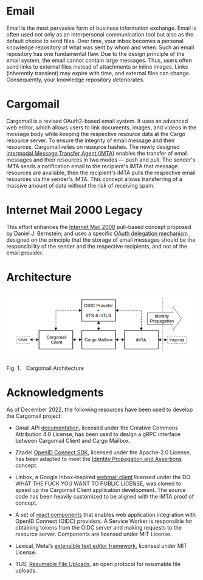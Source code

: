 # Email

Email is the most pervasive form of business information exchange. Email is often used not only as an interpersonal communication tool but also as the default choice to send files. Over time, your inbox becomes a personal knowledge repository of what was sent by whom and when. Such an email repository has one fundamental flaw. Due to the design principle of the email system, the email cannot contain large messages. Thus, users often send links to external files instead of attachments or inline images. Links (inherently transient) may expire with time, and external files can change. Consequently, your knowledge repository deteriorates.

# Cargomail

Cargomail is a revised OAuth2-based email system. It uses an advanced web editor, which allows users to link documents, images, and videos in the message body while keeping the respective resource data at the Cargo resource server. To ensure the integrity of email message and their resources, Cargomail relies on resource hashes. The newly designed [intermodal Message Transfer Agent (iMTA)](https://github.com/cargomail-org/imta) enables the transfer of email messages and their resources in two modes — push and pull. The sender's iMTA sends a notification email to the recipient's iMTA that message resources are available, then the recipient's iMTA pulls the respective email resources via the sender's iMTA. This concept allows transferring of a massive amount of data without the risk of receiving spam.

# Internet Mail 2000 Legacy

This effort enhances the [Internet Mail 2000](https://en.wikipedia.org/wiki/Internet_Mail_2000) pull-based concept proposed by Daniel J. Bernstein; and uses a specific [OAuth delegation mechanism](https://github.com/cargomail-org/identity-propagation-and-assertions) , designed on the principle that the storage of email messages should be the responsibility of the sender and the respective recipients, and not of the email provider.

# Architecture

![Architecture](./images/cargomail_architecture.png)

<p class="figure">
Fig.&nbsp;1.&emsp;Cargomail Architecture
</p>

# Acknowledgments

As of December 2022, the following resources have been used to develop the Cargomail project:

- Gmail API [documentation](https://developers.google.com/gmail/api/reference/rest), licensed under the Creative Commons Attribution 4.0 License, has been used to design a gRPC interface between Cargomail Client and Cargo Mailbox.

- Zitadel [OpenID Connect SDK](https://github.com/zitadel/oidc), licensed under the Apache-2.0 License, has been adapted to meet the [Identity Propagation and Assertions](https://github.com/cargomail-org/identity-propagation-and-assertions) concept.

- Linbox, a Google Inbox-inspired [webmail client](https://github.com/yanglin5689446/linbox) licensed under the DO WHAT THE FUCK YOU WANT TO PUBLIC LICENSE, was cloned to speed up the Cargomail Client application development. The source code has been heavily customized to be aligned with the iMTA proof of concept.

- A set of [react components](https://github.com/AxaGuilDEv/react-oidc) that enables web application integration with OpenID Connect (OIDC) providers. A Service Worker is responsible for obtaining tokens from the OIDC server and making requests to the resource server. Components are licensed under MIT License.

- Lexical, Meta's [extensible text editor framework](https://github.com/facebook/lexical), licensed under MIT License.

- TUS, [Resumable File Uploads](https://github.com/tus), an open protocol for resumable file uploads.
